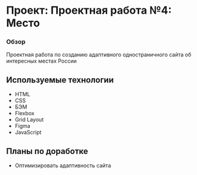 # Проект: Проектная работа №4: Место

### Обзор

Проектная работа по созданию адаптивного одностраничного сайта об интересных местах России

## Используемые технологии

* HTML
* CSS
* БЭМ
* Flexbox
* Grid Layout
* Figma
* JavaScript

## Планы по доработке
* Оптимизировать адаптивность сайта
